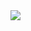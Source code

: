 <img src="https://substack-post-media.s3.amazonaws.com/public/images/a4cd9bbc-d7ec-4da1-87aa-577e43f4a5d2_800x800.gif">

